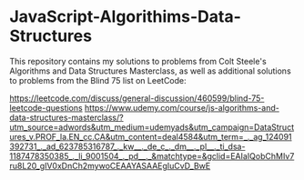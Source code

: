 # JavaScript-Algorithims-Data-Structures

This repository contains my solutions to problems from Colt Steele's Algorithms and Data Structures Masterclass, as well as additional solutions to problems from the Blind 75 list on LeetCode:

https://leetcode.com/discuss/general-discussion/460599/blind-75-leetcode-questions
https://www.udemy.com/course/js-algorithms-and-data-structures-masterclass/?utm_source=adwords&utm_medium=udemyads&utm_campaign=DataStructures_v.PROF_la.EN_cc.CA&utm_content=deal4584&utm_term=_._ag_124091392731_._ad_623785316787_._kw__._de_c_._dm__._pl__._ti_dsa-1187478350385_._li_9001504_._pd__._&matchtype=&gclid=EAIaIQobChMIv7ru8L20_gIV0xDnCh2mywoCEAAYASAAEgIuCvD_BwE

